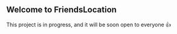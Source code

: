 ## Welcome to FriendsLocation

This project is in progress, and it will be soon open to everyone :thumbsup: